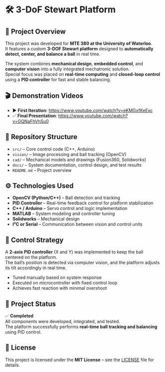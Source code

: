 # 🛠️ 3-DoF Stewart Platform

## 📖 Project Overview

This project was developed for **MTE 380 at the University of Waterloo**.  
It features a custom **3-DOF Stewart platform** designed to **automatically detect, center, and balance a ball** in real time.

The system combines **mechanical design**, **embedded control**, and **computer vision** into a fully integrated mechatronic solution.  
Special focus was placed on **real-time computing** and **closed-loop control** using a **PID controller** for fast and stable balancing.

## 🎬 Demonstration Videos

- ▶️ **First Iteration**: https://www.youtube.com/watch?v=eKMGxfKeExc
- ✅ **Final Presentation**: https://www.youtube.com/watch?v=GQNaFhVhSu0


## 📂 Repository Structure

- `src/` – Core control code (C++, Arduino)  
- `vision/` – Image processing and ball tracking (OpenCV)  
- `cad/` – Mechanical models and drawings (Fusion360, Solidworks)  
- `docs/` – System documentation, control design, and test results  
- `README.md` – Project overview

## ⚙️ Technologies Used

- **OpenCV (Python/C++)** – Ball detection and tracking  
- **PID Controller** – Real-time feedback control for platform stabilization  
- **C++ / Arduino** – Servo control and logic implementation  
- **MATLAB** – System modeling and controller tuning  
- **Solidworks** – Mechanical design  
- **I²C or Serial** – Communication between vision and control units

## 🧠 Control Strategy

A **2-axis PID controller** (X and Y) was implemented to keep the ball centered on the platform.  
The ball’s position is detected via computer vision, and the platform adjusts its tilt accordingly in real time.

- Tuned manually based on system response  
- Executed on microcontroller with fixed control loop  
- Achieves fast reaction with minimal overshoot

## 🚀 Project Status

✅ **Completed**  
All components were developed, integrated, and tested.  
The platform successfully performs **real-time ball tracking and balancing** using PID control.

## 📄 License

This project is licensed under the **MIT License** – see the [LICENSE](./LICENSE) file for details.
